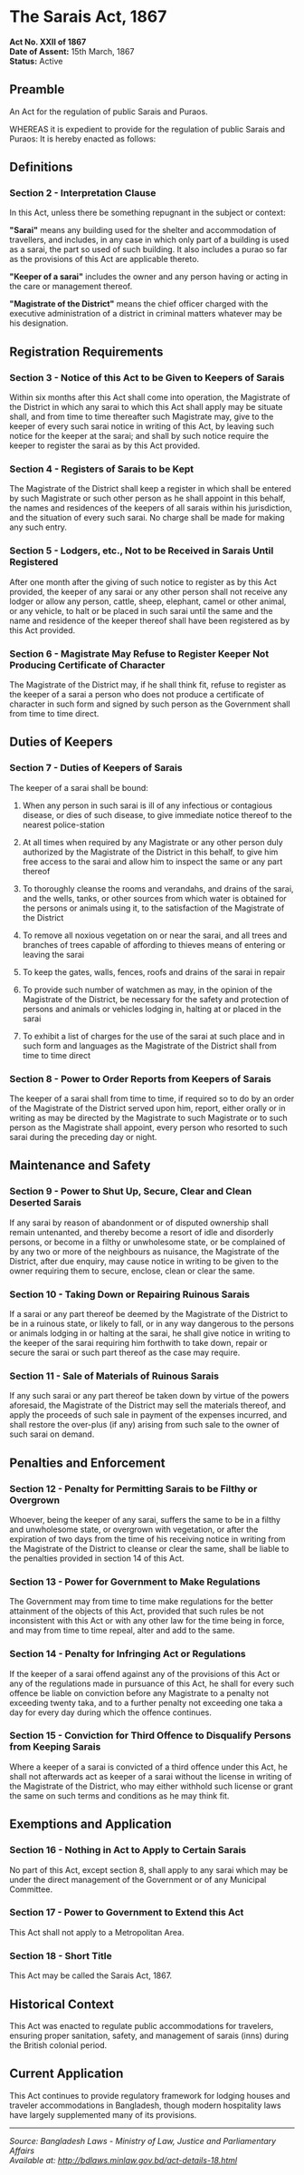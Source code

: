 # The Sarais Act, 1867

**Act No. XXII of 1867**  
**Date of Assent:** 15th March, 1867  
**Status:** Active

## Preamble

An Act for the regulation of public Sarais and Puraos.

WHEREAS it is expedient to provide for the regulation of public Sarais and Puraos: It is hereby enacted as follows:

## Definitions

### Section 2 - Interpretation Clause
In this Act, unless there be something repugnant in the subject or context:

**"Sarai"** means any building used for the shelter and accommodation of travellers, and includes, in any case in which only part of a building is used as a sarai, the part so used of such building. It also includes a purao so far as the provisions of this Act are applicable thereto.

**"Keeper of a sarai"** includes the owner and any person having or acting in the care or management thereof.

**"Magistrate of the District"** means the chief officer charged with the executive administration of a district in criminal matters whatever may be his designation.

## Registration Requirements

### Section 3 - Notice of this Act to be Given to Keepers of Sarais
Within six months after this Act shall come into operation, the Magistrate of the District in which any sarai to which this Act shall apply may be situate shall, and from time to time thereafter such Magistrate may, give to the keeper of every such sarai notice in writing of this Act, by leaving such notice for the keeper at the sarai; and shall by such notice require the keeper to register the sarai as by this Act provided.

### Section 4 - Registers of Sarais to be Kept
The Magistrate of the District shall keep a register in which shall be entered by such Magistrate or such other person as he shall appoint in this behalf, the names and residences of the keepers of all sarais within his jurisdiction, and the situation of every such sarai. No charge shall be made for making any such entry.

### Section 5 - Lodgers, etc., Not to be Received in Sarais Until Registered
After one month after the giving of such notice to register as by this Act provided, the keeper of any sarai or any other person shall not receive any lodger or allow any person, cattle, sheep, elephant, camel or other animal, or any vehicle, to halt or be placed in such sarai until the same and the name and residence of the keeper thereof shall have been registered as by this Act provided.

### Section 6 - Magistrate May Refuse to Register Keeper Not Producing Certificate of Character
The Magistrate of the District may, if he shall think fit, refuse to register as the keeper of a sarai a person who does not produce a certificate of character in such form and signed by such person as the Government shall from time to time direct.

## Duties of Keepers

### Section 7 - Duties of Keepers of Sarais
The keeper of a sarai shall be bound:

1. When any person in such sarai is ill of any infectious or contagious disease, or dies of such disease, to give immediate notice thereof to the nearest police-station

2. At all times when required by any Magistrate or any other person duly authorized by the Magistrate of the District in this behalf, to give him free access to the sarai and allow him to inspect the same or any part thereof

3. To thoroughly cleanse the rooms and verandahs, and drains of the sarai, and the wells, tanks, or other sources from which water is obtained for the persons or animals using it, to the satisfaction of the Magistrate of the District

4. To remove all noxious vegetation on or near the sarai, and all trees and branches of trees capable of affording to thieves means of entering or leaving the sarai

5. To keep the gates, walls, fences, roofs and drains of the sarai in repair

6. To provide such number of watchmen as may, in the opinion of the Magistrate of the District, be necessary for the safety and protection of persons and animals or vehicles lodging in, halting at or placed in the sarai

7. To exhibit a list of charges for the use of the sarai at such place and in such form and languages as the Magistrate of the District shall from time to time direct

### Section 8 - Power to Order Reports from Keepers of Sarais
The keeper of a sarai shall from time to time, if required so to do by an order of the Magistrate of the District served upon him, report, either orally or in writing as may be directed by the Magistrate to such Magistrate or to such person as the Magistrate shall appoint, every person who resorted to such sarai during the preceding day or night.

## Maintenance and Safety

### Section 9 - Power to Shut Up, Secure, Clear and Clean Deserted Sarais
If any sarai by reason of abandonment or of disputed ownership shall remain untenanted, and thereby become a resort of idle and disorderly persons, or become in a filthy or unwholesome state, or be complained of by any two or more of the neighbours as nuisance, the Magistrate of the District, after due enquiry, may cause notice in writing to be given to the owner requiring them to secure, enclose, clean or clear the same.

### Section 10 - Taking Down or Repairing Ruinous Sarais
If a sarai or any part thereof be deemed by the Magistrate of the District to be in a ruinous state, or likely to fall, or in any way dangerous to the persons or animals lodging in or halting at the sarai, he shall give notice in writing to the keeper of the sarai requiring him forthwith to take down, repair or secure the sarai or such part thereof as the case may require.

### Section 11 - Sale of Materials of Ruinous Sarais
If any such sarai or any part thereof be taken down by virtue of the powers aforesaid, the Magistrate of the District may sell the materials thereof, and apply the proceeds of such sale in payment of the expenses incurred, and shall restore the over-plus (if any) arising from such sale to the owner of such sarai on demand.

## Penalties and Enforcement

### Section 12 - Penalty for Permitting Sarais to be Filthy or Overgrown
Whoever, being the keeper of any sarai, suffers the same to be in a filthy and unwholesome state, or overgrown with vegetation, or after the expiration of two days from the time of his receiving notice in writing from the Magistrate of the District to cleanse or clear the same, shall be liable to the penalties provided in section 14 of this Act.

### Section 13 - Power for Government to Make Regulations
The Government may from time to time make regulations for the better attainment of the objects of this Act, provided that such rules be not inconsistent with this Act or with any other law for the time being in force, and may from time to time repeal, alter and add to the same.

### Section 14 - Penalty for Infringing Act or Regulations
If the keeper of a sarai offend against any of the provisions of this Act or any of the regulations made in pursuance of this Act, he shall for every such offence be liable on conviction before any Magistrate to a penalty not exceeding twenty taka, and to a further penalty not exceeding one taka a day for every day during which the offence continues.

### Section 15 - Conviction for Third Offence to Disqualify Persons from Keeping Sarais
Where a keeper of a sarai is convicted of a third offence under this Act, he shall not afterwards act as keeper of a sarai without the license in writing of the Magistrate of the District, who may either withhold such license or grant the same on such terms and conditions as he may think fit.

## Exemptions and Application

### Section 16 - Nothing in Act to Apply to Certain Sarais
No part of this Act, except section 8, shall apply to any sarai which may be under the direct management of the Government or of any Municipal Committee.

### Section 17 - Power to Government to Extend this Act
This Act shall not apply to a Metropolitan Area.

### Section 18 - Short Title
This Act may be called the Sarais Act, 1867.

## Historical Context

This Act was enacted to regulate public accommodations for travelers, ensuring proper sanitation, safety, and management of sarais (inns) during the British colonial period.

## Current Application

This Act continues to provide regulatory framework for lodging houses and traveler accommodations in Bangladesh, though modern hospitality laws have largely supplemented many of its provisions.

---

*Source: Bangladesh Laws - Ministry of Law, Justice and Parliamentary Affairs*  
*Available at: http://bdlaws.minlaw.gov.bd/act-details-18.html*
